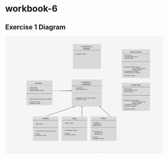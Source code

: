 # workbook-6


## Exercise 1 Diagram

![Workbook 6 Diagram](https://github.com/brendavvng/workbook-6/blob/main/Screenshot/workbook-6-diagram-exc-1.png?raw=true)
